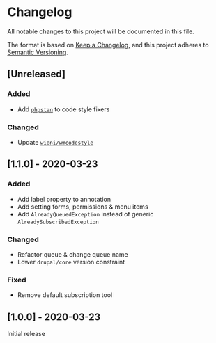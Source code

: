 # Changelog
All notable changes to this project will be documented in this file.

The format is based on [Keep a Changelog](https://keepachangelog.com/en/1.0.0/),
and this project adheres to [Semantic Versioning](https://semver.org/spec/v2.0.0.html).

## [Unreleased]
### Added
- Add [`phpstan`](https://github.com/phpstan/phpstan) to code style fixers

### Changed
- Update [`wieni/wmcodestyle`](https://github.com/wieni/wmcodestyle)

## [1.1.0] - 2020-03-23
### Added
- Add label property to annotation
- Add setting forms, permissions & menu items
- Add `AlreadyQueuedException` instead of generic `AlreadySubscribedException`

### Changed
- Refactor queue & change queue name
- Lower `drupal/core` version constraint

### Fixed
- Remove default subscription tool

## [1.0.0] - 2020-03-23
Initial release
